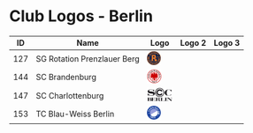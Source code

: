 # Club Logos - Berlin

| ID | Name | Logo | Logo 2| Logo 3 |
|:-:|---|---|---|---|
| 127 | SG Rotation Prenzlauer Berg | <img src="/svg/clubs/ber/127_sgrb.svg" height="25px" /> | | |
| 144 | SC Brandenburg | <img src="/svg/clubs/ber/144_scb.svg" height="25px" /> | | |
| 147 | SC Charlottenburg | <img src="/svg/clubs/ber/147_scc.svg" height="25px" /> | | |
| 153 | TC Blau-Weiss Berlin | <img src="/svg/clubs/ber/153_tcbw.svg" height="25px" /> | | |

